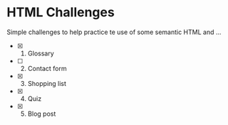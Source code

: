 # HTML Challenges

Simple challenges to help practice te use of some semantic HTML and ...

- [x] 1. Glossary

- [ ] 2. Contact form

- [x] 3. Shopping list

- [x] 4. Quiz

- [x] 5. Blog post
